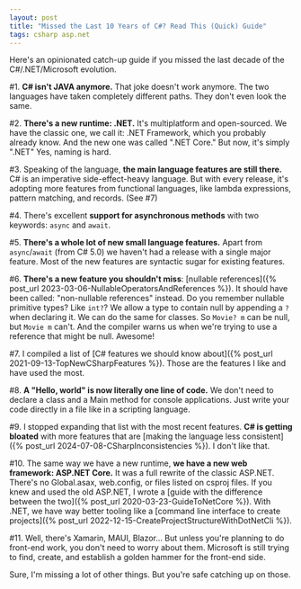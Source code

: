 ```yaml
---
layout: post
title: "Missed the Last 10 Years of C#? Read This (Quick) Guide"
tags: csharp asp.net
---
```


Here's an opinionated catch-up guide if you missed the last decade of the C#/.NET/Microsoft evolution.

#1. **C# isn't JAVA anymore.** That joke doesn't work anymore. The two languages have taken completely different paths. They don't even look the same.

#2. **There's a new runtime: .NET.** It's multiplatform and open-sourced. We have the classic one, we call it: .NET Framework, which you probably already know. And the new one was called ".NET Core." But now, it's simply ".NET" Yes, naming is hard.

#3. Speaking of the language, **the main language features are still there.** C# is an imperative side-effect-heavy language. But with every release, it's adopting more features from functional languages, like lambda expressions, pattern matching, and records. (See #7)

#4. There's excellent **support for asynchronous methods** with two keywords: `async` and `await`.

#5. **There's a whole lot of new small language features.** Apart from `async`/`await` (from C# 5.0) we haven't had a release with a single major feature. Most of the new features are syntactic sugar for existing features.

#6. **There's a new feature you shouldn't miss**: [nullable references]({% post_url 2023-03-06-NullableOperatorsAndReferences %}). It should have been called: "non-nullable references" instead. Do you remember nullable primitive types? Like `int?`? We allow a type to contain null by appending a `?` when declaring it. We can do the same for classes. So `Movie? m` can be null, but `Movie m` can't. And the compiler warns us when we're trying to use a reference that might be null. Awesome!

#7. I compiled a list of [C# features we should know about]({% post_url 2021-09-13-TopNewCSharpFeatures %}). Those are the features I like and have used the most.

#8. **A "Hello, world" is now literally one line of code.** We don't need to declare a class and a Main method for console applications. Just write your code directly in a file like in a scripting language.

#9. I stopped expanding that list with the most recent features. **C# is getting bloated** with more features that are [making the language less consistent]({% post_url 2024-07-08-CSharpInconsistencies %}). I don't like that.

#10. The same way we have a new runtime, **we have a new web framework: ASP.NET Core.** It was a full rewrite of the classic ASP.NET. There's no Global.asax, web.config, or files listed on csproj files. If you knew and used the old ASP.NET, I wrote a [guide with the difference between the two]({% post_url 2020-03-23-GuideToNetCore %}). With .NET, we have way better tooling like a [command line interface to create projects]({% post_url 2022-12-15-CreateProjectStructureWithDotNetCli %}).

#11. Well, there's Xamarin, MAUI, Blazor... But unless you're planning to do front-end work, you don't need to worry about them. Microsoft is still trying to find, create, and establish a golden hammer for the front-end side.

Sure, I'm missing a lot of other things. But you're safe catching up on those.
